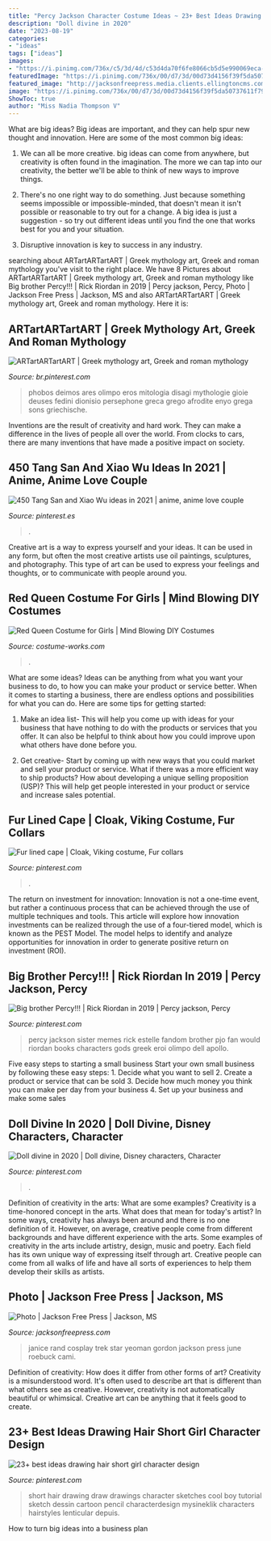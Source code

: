 ```yaml
---
title: "Percy Jackson Character Costume Ideas ~ 23+ Best Ideas Drawing Hair Short Girl Character Design"
description: "Doll divine in 2020"
date: "2023-08-19"
categories:
- "ideas"
tags: ["ideas"]
images:
- "https://i.pinimg.com/736x/c5/3d/4d/c53d4da70f6fe8066cb5d5e990069eca--the-cutest-roman.jpg?b=t"
featuredImage: "https://i.pinimg.com/736x/00/d7/3d/00d73d4156f39f5da50737611f79770a.jpg"
featured_image: "http://jacksonfreepress.media.clients.ellingtoncms.com/img/photos/2015/06/24/Cami_Roebuck_as_Janice_Rand_Larry_Gordon_web_t670.jpg?b3f6a5d7692ccc373d56e40cf708e3fa67d9af9d"
image: "https://i.pinimg.com/736x/00/d7/3d/00d73d4156f39f5da50737611f79770a.jpg"
ShowToc: true
author: "Miss Nadia Thompson V"
---
```



What are big ideas?
Big ideas are important, and they can help spur new thought and innovation. Here are some of the most common big ideas:
1. We can all be more creative. big ideas can come from anywhere, but creativity is often found in the imagination. The more we can tap into our creativity, the better we'll be able to think of new ways to improve things.

2. There's no one right way to do something. Just because something seems impossible or impossible-minded, that doesn't mean it isn't possible or reasonable to try out for a change. A big idea is just a suggestion - so try out different ideas until you find the one that works best for you and your situation.

3. Disruptive innovation is key to success in any industry.

	

		
searching about ARTartARTartART | Greek mythology art, Greek and roman mythology you've visit to the right place. We have 8 Pictures about ARTartARTartART | Greek mythology art, Greek and roman mythology like Big brother Percy!!! | Rick Riordan in 2019 | Percy jackson, Percy, Photo | Jackson Free Press | Jackson, MS and also ARTartARTartART | Greek mythology art, Greek and roman mythology. Here it is:
		
    
## ARTartARTartART | Greek Mythology Art, Greek And Roman Mythology

<img loading=lazy src="https://i.pinimg.com/originals/35/b6/19/35b61907f41fd7a36e25bdc006b28319.jpg" onerror="this.onerror=null;this.src='https://tse2.mm.bing.net/th?id=OIP.hnaE3bzPuX0e0Zcj-ZqYtwHaKe&amp;pid=15.1';" alt="ARTartARTartART | Greek mythology art, Greek and roman mythology">

_Source: br.pinterest.com_

>phobos deimos ares olimpo eros mitologia disagi mythologie gioie deuses fedini dionisio persephone greca grego afrodite enyo grega sons griechische. 

	

Inventions are the result of creativity and hard work. They can make a difference in the lives of people all over the world. From clocks to cars, there are many inventions that have made a positive impact on society.

    
## 450 Tang San And Xiao Wu Ideas In 2021 | Anime, Anime Love Couple

<img loading=lazy src="https://i.pinimg.com/474x/3c/93/b9/3c93b9e78fcd981f0fe4c9b0fdec07d5.jpg" onerror="this.onerror=null;this.src='https://tse4.mm.bing.net/th?id=OIP.6AvkWGkOFs4aRCcdi3etoAAAAA&amp;pid=15.1';" alt="450 Tang San and Xiao Wu ideas in 2021 | anime, anime love couple">

_Source: pinterest.es_

>. 

	

Creative art is a way to express yourself and your ideas. It can be used in any form, but often the most creative artists use oil paintings, sculptures, and photography. This type of art can be used to express your feelings and thoughts, or to communicate with people around you.

    
## Red Queen Costume For Girls | Mind Blowing DIY Costumes

<img loading=lazy src="https://photos.costume-works.com/full/red_queen.jpg" onerror="this.onerror=null;this.src='https://tse2.mm.bing.net/th?id=OIP.3DUfVdf-58I5uK2eVVgKtgHaPt&amp;pid=15.1';" alt="Red Queen Costume for Girls | Mind Blowing DIY Costumes">

_Source: costume-works.com_

>. 

	

What are some ideas?
Ideas can be anything from what you want your business to do, to how you can make your product or service better. When it comes to starting a business, there are endless options and possibilities for what you can do. Here are some tips for getting started: 
1. Make an idea list- This will help you come up with ideas for your business that have nothing to do with the products or services that you offer. It can also be helpful to think about how you could improve upon what others have done before you.

2. Get creative- Start by coming up with new ways that you could market and sell your product or service. What if there was a more efficient way to ship products? How about developing a unique selling proposition (USP)? This will help get people interested in your product or service and increase sales potential. 


    
## Fur Lined Cape | Cloak, Viking Costume, Fur Collars

<img loading=lazy src="https://i.pinimg.com/736x/3e/6c/eb/3e6cebd48371489c030508509d93bb9b.jpg" onerror="this.onerror=null;this.src='https://tse3.mm.bing.net/th?id=OIP.Bju8ZtvzAkE_img9whEE2QHaI9&amp;pid=15.1';" alt="Fur lined cape | Cloak, Viking costume, Fur collars">

_Source: pinterest.com_

>. 

	

The return on investment for innovation:
Innovation is not a one-time event, but rather a continuous process that can be achieved through the use of multiple techniques and tools. This article will explore how innovation investments can be realized through the use of a four-tiered model, which is known as the PEST Model. The model helps to identify and analyze opportunities for innovation in order to generate positive return on investment (ROI).

    
## Big Brother Percy!!! | Rick Riordan In 2019 | Percy Jackson, Percy

<img loading=lazy src="https://i.pinimg.com/736x/c5/3d/4d/c53d4da70f6fe8066cb5d5e990069eca--the-cutest-roman.jpg?b=t" onerror="this.onerror=null;this.src='https://tse3.mm.bing.net/th?id=OIP.XOoyTPYd7b9TL3VzOjxCZwC7FN&amp;pid=15.1';" alt="Big brother Percy!!! | Rick Riordan in 2019 | Percy jackson, Percy">

_Source: pinterest.com_

>percy jackson sister memes rick estelle fandom brother pjo fan would riordan books characters gods greek eroi olimpo dell apollo. 

	

Five easy steps to starting a small business
Start your own small business by following these easy steps: 1. Decide what you want to sell 2. Create a product or service that can be sold 3. Decide how much money you think you can make per day from your business 4. Set up your business and make some sales 
    
## Doll Divine In 2020 | Doll Divine, Disney Characters, Character

<img loading=lazy src="https://i.pinimg.com/736x/8c/ed/0c/8ced0ccd78d8b16296a9b67d081748a9.jpg" onerror="this.onerror=null;this.src='https://tse1.mm.bing.net/th?id=OIP.CPiFMNzwWcI6F3dF48GDuwHaNK&amp;pid=15.1';" alt="Doll divine in 2020 | Doll divine, Disney characters, Character">

_Source: pinterest.com_

>. 

	

Definition of creativity in the arts: What are some examples?
Creativity is a time-honored concept in the arts. What does that mean for today's artist? In some ways, creativity has always been around and there is no one definition of it. However, on average, creative people come from different backgrounds and have different experience with the arts. 
Some examples of creativity in the arts include artistry, design, music and poetry. Each field has its own unique way of expressing itself through art. Creative people can come from all walks of life and have all sorts of experiences to help them develop their skills as artists.

    
## Photo | Jackson Free Press | Jackson, MS

<img loading=lazy src="http://jacksonfreepress.media.clients.ellingtoncms.com/img/photos/2015/06/24/Cami_Roebuck_as_Janice_Rand_Larry_Gordon_web_t670.jpg?b3f6a5d7692ccc373d56e40cf708e3fa67d9af9d" onerror="this.onerror=null;this.src='https://tse3.mm.bing.net/th?id=OIP.BVeo1GP88raUEm4XyEO8UAHaJQ&amp;pid=15.1';" alt="Photo | Jackson Free Press | Jackson, MS">

_Source: jacksonfreepress.com_

>janice rand cosplay trek star yeoman gordon jackson press june roebuck cami. 

	

Definition of creativity: How does it differ from other forms of art?
Creativity is a misunderstood word. It's often used to describe art that is different than what others see as creative. However, creativity is not automatically beautiful or whimsical. Creative art can be anything that it feels good to create.

    
## 23+ Best Ideas Drawing Hair Short Girl Character Design

<img loading=lazy src="https://i.pinimg.com/736x/00/d7/3d/00d73d4156f39f5da50737611f79770a.jpg" onerror="this.onerror=null;this.src='https://tse1.mm.bing.net/th?id=OIP.DAGMyHnKVQukVi7GDPILsgAAAA&amp;pid=15.1';" alt="23+ best ideas drawing hair short girl character design">

_Source: pinterest.com_

>short hair drawing draw drawings character sketches cool boy tutorial sketch dessin cartoon pencil characterdesign mysineklik characters hairstyles lenticular depuis. 

	

How to turn big ideas into a business plan
 


